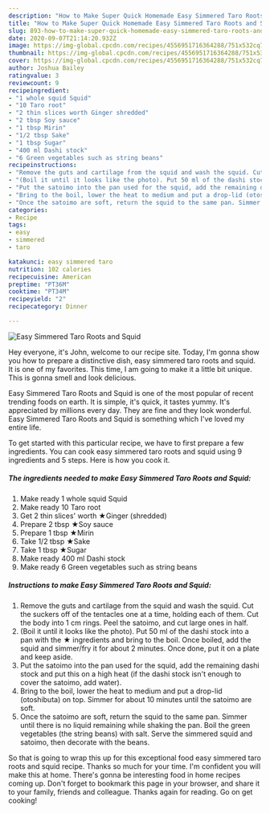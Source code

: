 ```yaml
---
description: "How to Make Super Quick Homemade Easy Simmered Taro Roots and Squid"
title: "How to Make Super Quick Homemade Easy Simmered Taro Roots and Squid"
slug: 893-how-to-make-super-quick-homemade-easy-simmered-taro-roots-and-squid
date: 2020-09-07T21:14:20.932Z
image: https://img-global.cpcdn.com/recipes/4556951716364288/751x532cq70/easy-simmered-taro-roots-and-squid-recipe-main-photo.jpg
thumbnail: https://img-global.cpcdn.com/recipes/4556951716364288/751x532cq70/easy-simmered-taro-roots-and-squid-recipe-main-photo.jpg
cover: https://img-global.cpcdn.com/recipes/4556951716364288/751x532cq70/easy-simmered-taro-roots-and-squid-recipe-main-photo.jpg
author: Joshua Bailey
ratingvalue: 3
reviewcount: 9
recipeingredient:
- "1 whole squid Squid"
- "10 Taro root"
- "2 thin slices worth Ginger shredded"
- "2 tbsp Soy sauce"
- "1 tbsp Mirin"
- "1/2 tbsp Sake"
- "1 tbsp Sugar"
- "400 ml Dashi stock"
- "6 Green vegetables such as string beans"
recipeinstructions:
- "Remove the guts and cartilage from the squid and wash the squid. Cut the suckers off of the tentacles one at a time, holding each of them. Cut the body into 1 cm rings. Peel the satoimo, and cut large ones in half."
- "(Boil it until it looks like the photo). Put 50 ml of the dashi stock into a pan with the ★ ingredients and bring to the boil. Once boiled, add the squid and simmer/fry it for about 2 minutes. Once done, put it on a plate and keep aside."
- "Put the satoimo into the pan used for the squid, add the remaining dashi stock and put this on a high heat (if the dashi stock isn&#39;t enough to cover the satoimo, add water)."
- "Bring to the boil, lower the heat to medium and put a drop-lid (otoshibuta) on top. Simmer for about 10 minutes until the satoimo are soft."
- "Once the satoimo are soft, return the squid to the same pan. Simmer until there is no liquid remaining while shaking the pan. Boil the green vegetables (the string beans) with salt. Serve the simmered squid and satoimo, then decorate with the beans."
categories:
- Recipe
tags:
- easy
- simmered
- taro

katakunci: easy simmered taro 
nutrition: 102 calories
recipecuisine: American
preptime: "PT36M"
cooktime: "PT34M"
recipeyield: "2"
recipecategory: Dinner

---
```



![Easy Simmered Taro Roots and Squid](https://img-global.cpcdn.com/recipes/4556951716364288/751x532cq70/easy-simmered-taro-roots-and-squid-recipe-main-photo.jpg)

Hey everyone, it's John, welcome to our recipe site. Today, I'm gonna show you how to prepare a distinctive dish, easy simmered taro roots and squid. It is one of my favorites. This time, I am going to make it a little bit unique. This is gonna smell and look delicious.

Easy Simmered Taro Roots and Squid is one of the most popular of recent trending foods on earth. It is simple, it's quick, it tastes yummy. It's appreciated by millions every day. They are fine and they look wonderful. Easy Simmered Taro Roots and Squid is something which I've loved my entire life.




To get started with this particular recipe, we have to first prepare a few ingredients. You can cook easy simmered taro roots and squid using 9 ingredients and 5 steps. Here is how you cook it.

<!--inarticleads1-->

##### The ingredients needed to make Easy Simmered Taro Roots and Squid:

1. Make ready 1 whole squid Squid
1. Make ready 10 Taro root
1. Get 2 thin slices&#39; worth ★Ginger (shredded)
1. Prepare 2 tbsp ★Soy sauce
1. Prepare 1 tbsp ★Mirin
1. Take 1/2 tbsp ★Sake
1. Take 1 tbsp ★Sugar
1. Make ready 400 ml Dashi stock
1. Make ready 6 Green vegetables such as string beans




<!--inarticleads2-->

##### Instructions to make Easy Simmered Taro Roots and Squid:

1. Remove the guts and cartilage from the squid and wash the squid. Cut the suckers off of the tentacles one at a time, holding each of them. Cut the body into 1 cm rings. Peel the satoimo, and cut large ones in half.
1. (Boil it until it looks like the photo). Put 50 ml of the dashi stock into a pan with the ★ ingredients and bring to the boil. Once boiled, add the squid and simmer/fry it for about 2 minutes. Once done, put it on a plate and keep aside.
1. Put the satoimo into the pan used for the squid, add the remaining dashi stock and put this on a high heat (if the dashi stock isn&#39;t enough to cover the satoimo, add water).
1. Bring to the boil, lower the heat to medium and put a drop-lid (otoshibuta) on top. Simmer for about 10 minutes until the satoimo are soft.
1. Once the satoimo are soft, return the squid to the same pan. Simmer until there is no liquid remaining while shaking the pan. Boil the green vegetables (the string beans) with salt. Serve the simmered squid and satoimo, then decorate with the beans.




So that is going to wrap this up for this exceptional food easy simmered taro roots and squid recipe. Thanks so much for your time. I'm confident you will make this at home. There's gonna be interesting food in home recipes coming up. Don't forget to bookmark this page in your browser, and share it to your family, friends and colleague. Thanks again for reading. Go on get cooking!
